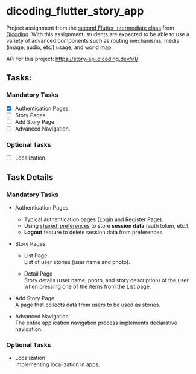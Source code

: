 [class-link]: https://www.dicoding.com/academies/480

# dicoding_flutter_story_app

Project assignment from the [second Flutter Intermediate class][class-link] from
[Dicoding](https://www.dicoding.com). With this assignment, students are
expected to be able to use a variety of advanced components such as routing
mechanisms, media (image, audio, etc.) usage, and world map.

API for this project: https://story-api.dicoding.dev/v1/

## Tasks:

### Mandatory Tasks

- [x] Authentication Pages.
- [ ] Story Pages.
- [ ] Add Story Page.
- [ ] Advanced Navigation.

### Optional Tasks

- [ ] Localization.

## Task Details

### Mandatory Tasks

- Authentication Pages

  - Typical authentication pages (Login and Register Page).
  - Using [shared_preferences](https://pub.dev/packages/shared_preferences) to
    store **session data** (auth token, etc.).
  - **Logout** feature to delete session data from preferences.

- Story Pages

  - List Page  
    List of user stories (user name and photo).

  - Detail Page  
    Story details (user name, photo, and story description) of the user when
    pressing one of the items from the List page.

- Add Story Page  
  A page that collects data from users to be used as stories.

- Advanced Navigation  
  The entire application navigation process implements declarative navigation.

### Optional Tasks

- Localization  
  Implementing localization in apps.